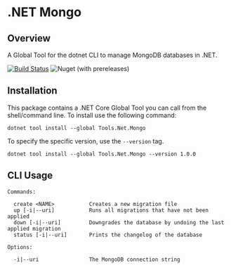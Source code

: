 # .NET Mongo

## Overview

A Global Tool for the dotnet CLI to manage MongoDB databases in .NET.

[![Build Status](https://dev.azure.com/councildevelopment/Dot%20Net%20Mongo/_apis/build/status/ndichiaro.dotnet-mongo?branchName=master)](https://dev.azure.com/councildevelopment/Dot%20Net%20Mongo/_build/latest?definitionId=5&branchName=master) ![Nuget (with prereleases)](https://img.shields.io/nuget/vpre/Tools.Net.Mongo)

## Installation

This package contains a .NET Core Global Tool you can call from the shell/command line. To install use the following command:

```
dotnet tool install --global Tools.Net.Mongo
```

To specify the specific version, use the `--version` tag.

```
dotnet tool install --global Tools.Net.Mongo --version 1.0.0
```


## CLI Usage

```
Commands:

  create <NAME>           Creates a new migration file
  up [-i|--uri]           Runs all migrations that have not been applied   
  down [-i|--uri]         Downgrades the database by undoing the last applied migration
  status [-i|--uri]       Prints the changelog of the database
  
Options:
  
  -i|--uri                The MongoDB connection string
  
```

